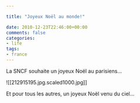 ```yaml
---

title: "Joyeux Noël au monde!"

date: 2010-12-23T22:46:00+00:00
comments: false
categories: 
- life
tags:
- france
---
```


La SNCF souhaite un joyeux Noël au parisiens...

![[212915195.jpg.scaled1000.jpg]]

Et pour tous les autres, un joyeux Noël venu du ciel...


